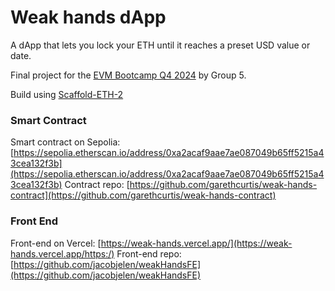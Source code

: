 # Weak hands dApp

A dApp that lets you lock your ETH until it reaches a preset USD value or date. 

Final project for the [EVM Bootcamp Q4 2024](https://www.encode.club/evm-bootcamphttps:/) by Group 5.

Build using [Scaffold-ETH-2](https://scaffoldeth.io/https:/)

### Smart Contract
Smart contract on Sepolia: [https://sepolia.etherscan.io/address/0xa2acaf9aae7ae087049b65ff5215a43cea132f3b](https://sepolia.etherscan.io/address/0xa2acaf9aae7ae087049b65ff5215a43cea132f3b)
Contract repo: [https://github.com/garethcurtis/weak-hands-contract](https://github.com/garethcurtis/weak-hands-contract)


### Front End
Front-end on Vercel: [https://weak-hands.vercel.app/](https://weak-hands.vercel.app/https:/)
Front-end repo: [https://github.com/jacobjelen/weakHandsFE](https://github.com/jacobjelen/weakHandsFE)
